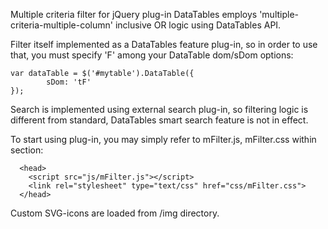 Multiple criteria filter for jQuery plug-in DataTables employs 'multiple-criteria-multiple-column' inclusive OR logic using DataTables API.

Filter itself implemented as a DataTables feature plug-in, so in order to use that, you must specify 'F' among your DataTable dom/sDom options:
	
	var dataTable = $('#mytable').DataTable({
			sDom: 'tF'
	});
  
Search is implemented using external search plug-in, so filtering logic is different from standard, DataTables smart search feature is not in effect.

To start using plug-in, you may simply refer to mFilter.js, mFilter.css within <head> section:

	  <head>
	    <script src="js/mFilter.js"></script>
	    <link rel="stylesheet" type="text/css" href="css/mFilter.css">
	  </head>

Custom SVG-icons are loaded from /img directory.
